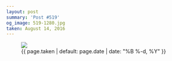 ```yaml
---
layout: post
summary: 'Post #519'
og_image: 519-1280.jpg
taken: August 14, 2016
---
```


<figure class="post">
 <img sizes="(min-width: 700px) 50vw, calc(100vw - 2rem)" src="{{ site.assets_url }}/519-640.jpg" srcset="{{ site.assets_url }}/519-320.jpg 320w, {{ site.assets_url }}/519-640.jpg 640w, {{ site.assets_url }}/519-960.jpg 960w, {{ site.assets_url }}/519-1280.jpg 1280w"/>
 <figcaption>
  <time>
   {{ page.taken | default: page.date | date: "%B %-d, %Y" }}
  </time>
 </figcaption>
</figure>
